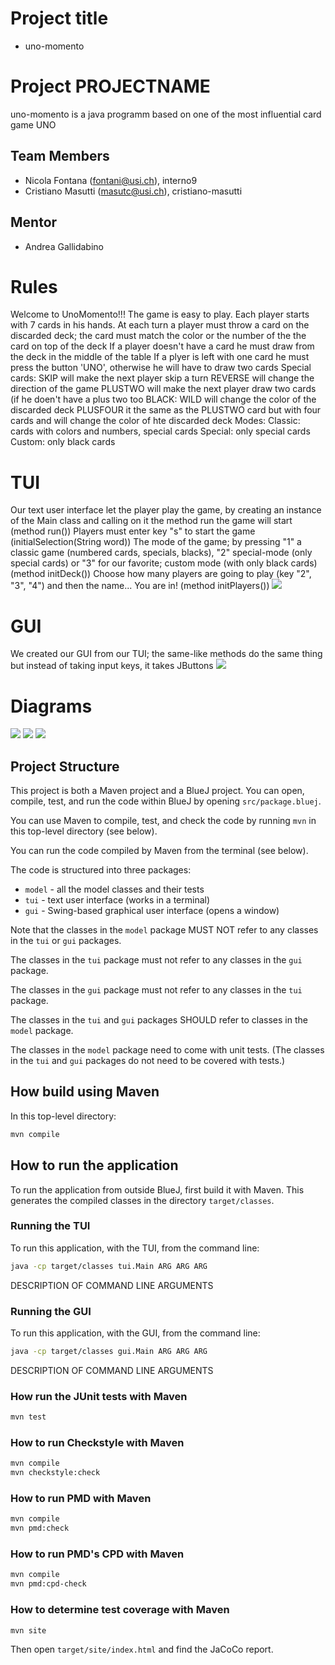 # Project title 

* uno-momento

# Project PROJECTNAME

uno-momento is a java programm based on one of the most influential card game UNO

## Team Members

* Nicola Fontana (fontani@usi.ch), interno9
* Cristiano Masutti (masutc@usi.ch), cristiano-masutti

## Mentor

* Andrea Gallidabino

# Rules 

Welcome to UnoMomento!!!
The game is easy to play. 
Each player starts with 7 cards in his hands.
At each turn a player must throw a card on the discarded deck; the card must match the color or the number of the the card on top of the deck
If a player doesn't have a card he must draw from the deck in the middle of the table
If a plyer is left with one card he must press the button 'UNO', otherwise he will have to draw two cards
Special cards: 
SKIP will make the next player skip a turn
REVERSE will change the direction of the game
PLUSTWO will make the next player draw two cards (if he doen't have a plus two too
BLACK:
WILD will change the color of the discarded deck
PLUSFOUR it the same as the PLUSTWO card but with four cards and will change the color of hte discarded deck
Modes:
Classic: cards with colors and numbers, special cards
Special: only special cards
Custom: only black cards

# TUI
Our text user interface let the player play the game, by creating an instance of the Main class and calling on it the method run the game will start (method run())
Players must enter key "s" to start the game  (initialSelection(String word))
The mode of the game; by pressing "1" a classic game (numbered cards, specials, blacks), "2" special-mode (only special cards) or "3" for our favorite; custom mode (with only black cards) (method initDeck())
Choose how many players are going to play (key "2", "3", "4") and then the name... You are in! (method initPlayers())
<img src="./README_IMG/tuiStart.png">


# GUI
We created our GUI from our TUI; the same-like methods do the same thing but instead of taking input keys, it takes JButtons
<img src="./README_IMG/guiStart.png">

# Diagrams
<img src="./README_IMG/modelDiagram.png">
<img src="./README_IMG/tuiDiagram.png">
<img src="./README_IMG/guiDiagram.png">

## Project Structure

This project is both a Maven project and a BlueJ project.
You can open, compile, test, and run the code within BlueJ
by opening `src/package.bluej`.

You can use Maven to compile, test, and check the code
by running `mvn` in this top-level directory (see below).

You can run the code compiled by Maven from the terminal (see below).

The code is structured into three packages:

* `model` - all the model classes and their tests
* `tui` - text user interface (works in a terminal)
* `gui` - Swing-based graphical user interface (opens a window)

Note that the classes in the `model` package MUST NOT refer to any
classes in the `tui` or `gui` packages.

The classes in the `tui` package must not refer to any classes in the `gui` package.

The classes in the `gui` package must not refer to any classes in the `tui` package.

The classes in the `tui` and `gui` packages SHOULD refer to classes in the `model` package.

The classes in the `model` package need to come with unit tests.
(The classes in the `tui` and `gui` packages do not need to be covered with tests.)

## How build using Maven

In this top-level directory:

```bash
mvn compile
```

## How to run the application

To run the application from outside BlueJ, first build it with Maven.
This generates the compiled classes in the directory `target/classes`.

### Running the TUI

To run this application, with the TUI, from the command line:

```bash
java -cp target/classes tui.Main ARG ARG ARG
```

DESCRIPTION OF COMMAND LINE ARGUMENTS

### Running the GUI

To run this application, with the GUI, from the command line:

```bash
java -cp target/classes gui.Main ARG ARG ARG
```

DESCRIPTION OF COMMAND LINE ARGUMENTS

### How run the JUnit tests with Maven

```bash
mvn test
```

### How to run Checkstyle with Maven

```bash
mvn compile
mvn checkstyle:check
```

### How to run PMD with Maven

```bash
mvn compile
mvn pmd:check
```

### How to run PMD's CPD with Maven

```bash
mvn compile
mvn pmd:cpd-check
```

### How to determine test coverage with Maven

```bash
mvn site
```

Then open `target/site/index.html` and find the JaCoCo report.
